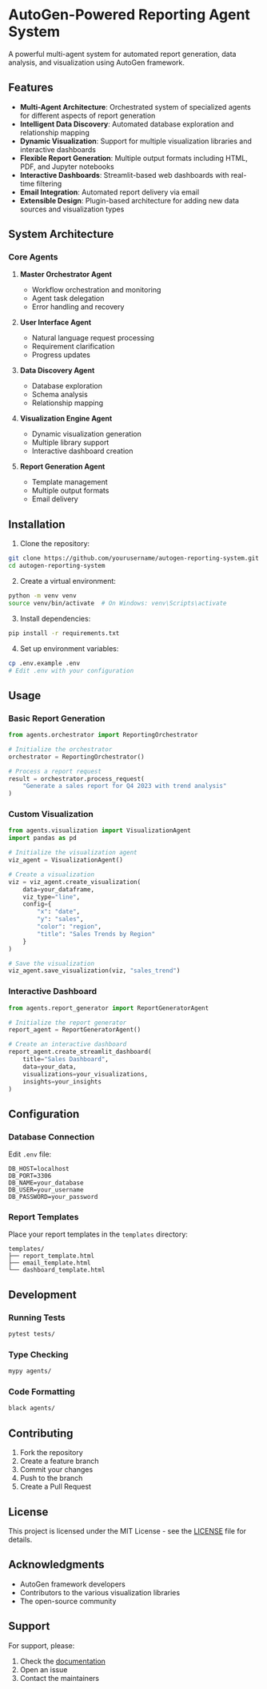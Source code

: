 # AutoGen-Powered Reporting Agent System

A powerful multi-agent system for automated report generation, data analysis, and visualization using AutoGen framework.

## Features

- **Multi-Agent Architecture**: Orchestrated system of specialized agents for different aspects of report generation
- **Intelligent Data Discovery**: Automated database exploration and relationship mapping
- **Dynamic Visualization**: Support for multiple visualization libraries and interactive dashboards
- **Flexible Report Generation**: Multiple output formats including HTML, PDF, and Jupyter notebooks
- **Interactive Dashboards**: Streamlit-based web dashboards with real-time filtering
- **Email Integration**: Automated report delivery via email
- **Extensible Design**: Plugin-based architecture for adding new data sources and visualization types

## System Architecture

### Core Agents

1. **Master Orchestrator Agent**
   - Workflow orchestration and monitoring
   - Agent task delegation
   - Error handling and recovery

2. **User Interface Agent**
   - Natural language request processing
   - Requirement clarification
   - Progress updates

3. **Data Discovery Agent**
   - Database exploration
   - Schema analysis
   - Relationship mapping

4. **Visualization Engine Agent**
   - Dynamic visualization generation
   - Multiple library support
   - Interactive dashboard creation

5. **Report Generation Agent**
   - Template management
   - Multiple output formats
   - Email delivery

## Installation

1. Clone the repository:
```bash
git clone https://github.com/yourusername/autogen-reporting-system.git
cd autogen-reporting-system
```

2. Create a virtual environment:
```bash
python -m venv venv
source venv/bin/activate  # On Windows: venv\Scripts\activate
```

3. Install dependencies:
```bash
pip install -r requirements.txt
```

4. Set up environment variables:
```bash
cp .env.example .env
# Edit .env with your configuration
```

## Usage

### Basic Report Generation

```python
from agents.orchestrator import ReportingOrchestrator

# Initialize the orchestrator
orchestrator = ReportingOrchestrator()

# Process a report request
result = orchestrator.process_request(
    "Generate a sales report for Q4 2023 with trend analysis"
)
```

### Custom Visualization

```python
from agents.visualization import VisualizationAgent
import pandas as pd

# Initialize the visualization agent
viz_agent = VisualizationAgent()

# Create a visualization
viz = viz_agent.create_visualization(
    data=your_dataframe,
    viz_type="line",
    config={
        "x": "date",
        "y": "sales",
        "color": "region",
        "title": "Sales Trends by Region"
    }
)

# Save the visualization
viz_agent.save_visualization(viz, "sales_trend")
```

### Interactive Dashboard

```python
from agents.report_generator import ReportGeneratorAgent

# Initialize the report generator
report_agent = ReportGeneratorAgent()

# Create an interactive dashboard
report_agent.create_streamlit_dashboard(
    title="Sales Dashboard",
    data=your_data,
    visualizations=your_visualizations,
    insights=your_insights
)
```

## Configuration

### Database Connection

Edit `.env` file:
```env
DB_HOST=localhost
DB_PORT=3306
DB_NAME=your_database
DB_USER=your_username
DB_PASSWORD=your_password
```

### Report Templates

Place your report templates in the `templates` directory:
```
templates/
├── report_template.html
├── email_template.html
└── dashboard_template.html
```

## Development

### Running Tests

```bash
pytest tests/
```

### Type Checking

```bash
mypy agents/
```

### Code Formatting

```bash
black agents/
```

## Contributing

1. Fork the repository
2. Create a feature branch
3. Commit your changes
4. Push to the branch
5. Create a Pull Request

## License

This project is licensed under the MIT License - see the [LICENSE](LICENSE) file for details.

## Acknowledgments

- AutoGen framework developers
- Contributors to the various visualization libraries
- The open-source community

## Support

For support, please:
1. Check the [documentation](docs/)
2. Open an issue
3. Contact the maintainers 